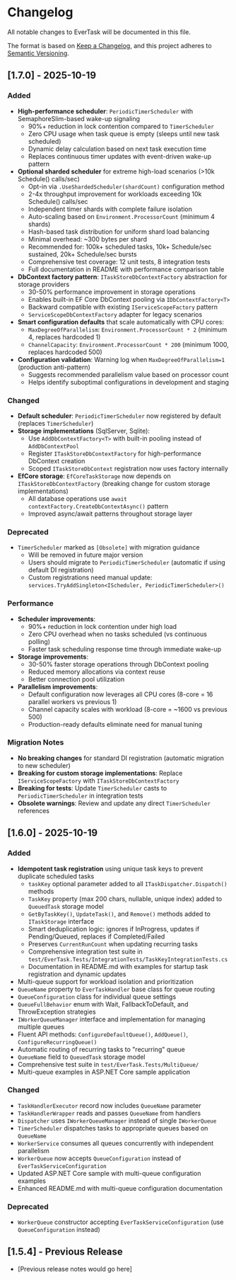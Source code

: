 # Changelog

All notable changes to EverTask will be documented in this file.

The format is based on [Keep a Changelog](https://keepachangelog.com/en/1.0.0/),
and this project adheres to [Semantic Versioning](https://semver.org/spec/v2.0.0.html).

## [1.7.0] - 2025-10-19

### Added
- **High-performance scheduler**: `PeriodicTimerScheduler` with SemaphoreSlim-based wake-up signaling
  - 90%+ reduction in lock contention compared to `TimerScheduler`
  - Zero CPU usage when task queue is empty (sleeps until new task scheduled)
  - Dynamic delay calculation based on next task execution time
  - Replaces continuous timer updates with event-driven wake-up pattern
- **Optional sharded scheduler** for extreme high-load scenarios (>10k Schedule() calls/sec)
  - Opt-in via `.UseShardedScheduler(shardCount)` configuration method
  - 2-4x throughput improvement for workloads exceeding 10k Schedule() calls/sec
  - Independent timer shards with complete failure isolation
  - Auto-scaling based on `Environment.ProcessorCount` (minimum 4 shards)
  - Hash-based task distribution for uniform shard load balancing
  - Minimal overhead: ~300 bytes per shard
  - Recommended for: 100k+ scheduled tasks, 10k+ Schedule/sec sustained, 20k+ Schedule/sec bursts
  - Comprehensive test coverage: 12 unit tests, 8 integration tests
  - Full documentation in README with performance comparison table
- **DbContext factory pattern**: `ITaskStoreDbContextFactory` abstraction for storage providers
  - 30-50% performance improvement in storage operations
  - Enables built-in EF Core DbContext pooling via `IDbContextFactory<T>`
  - Backward compatible with existing `IServiceScopeFactory` pattern
  - `ServiceScopeDbContextFactory` adapter for legacy scenarios
- **Smart configuration defaults** that scale automatically with CPU cores:
  - `MaxDegreeOfParallelism`: `Environment.ProcessorCount * 2` (minimum 4, replaces hardcoded 1)
  - `ChannelCapacity`: `Environment.ProcessorCount * 200` (minimum 1000, replaces hardcoded 500)
- **Configuration validation**: Warning log when `MaxDegreeOfParallelism=1` (production anti-pattern)
  - Suggests recommended parallelism value based on processor count
  - Helps identify suboptimal configurations in development and staging

### Changed
- **Default scheduler**: `PeriodicTimerScheduler` now registered by default (replaces `TimerScheduler`)
- **Storage implementations** (SqlServer, Sqlite):
  - Use `AddDbContextFactory<T>` with built-in pooling instead of `AddDbContextPool`
  - Register `ITaskStoreDbContextFactory` for high-performance DbContext creation
  - Scoped `ITaskStoreDbContext` registration now uses factory internally
- **EfCore storage**: `EfCoreTaskStorage` now depends on `ITaskStoreDbContextFactory` (breaking change for custom storage implementations)
  - All database operations use `await contextFactory.CreateDbContextAsync()` pattern
  - Improved async/await patterns throughout storage layer

### Deprecated
- `TimerScheduler` marked as `[Obsolete]` with migration guidance
  - Will be removed in future major version
  - Users should migrate to `PeriodicTimerScheduler` (automatic if using default DI registration)
  - Custom registrations need manual update: `services.TryAddSingleton<IScheduler, PeriodicTimerScheduler>()`

### Performance
- **Scheduler improvements**:
  - 90%+ reduction in lock contention under high load
  - Zero CPU overhead when no tasks scheduled (vs continuous polling)
  - Faster task scheduling response time through immediate wake-up
- **Storage improvements**:
  - 30-50% faster storage operations through DbContext pooling
  - Reduced memory allocations via context reuse
  - Better connection pool utilization
- **Parallelism improvements**:
  - Default configuration now leverages all CPU cores (8-core = 16 parallel workers vs previous 1)
  - Channel capacity scales with workload (8-core = ~1600 vs previous 500)
  - Production-ready defaults eliminate need for manual tuning

### Migration Notes
- **No breaking changes** for standard DI registration (automatic migration to new scheduler)
- **Breaking for custom storage implementations**: Replace `IServiceScopeFactory` with `ITaskStoreDbContextFactory`
- **Breaking for tests**: Update `TimerScheduler` casts to `PeriodicTimerScheduler` in integration tests
- **Obsolete warnings**: Review and update any direct `TimerScheduler` references

## [1.6.0] - 2025-10-19

### Added
- **Idempotent task registration** using unique task keys to prevent duplicate scheduled tasks
  - `taskKey` optional parameter added to all `ITaskDispatcher.Dispatch()` methods
  - `TaskKey` property (max 200 chars, nullable, unique index) added to `QueuedTask` storage model
  - `GetByTaskKey()`, `UpdateTask()`, and `Remove()` methods added to `ITaskStorage` interface
  - Smart deduplication logic: ignores if InProgress, updates if Pending/Queued, replaces if Completed/Failed
  - Preserves `CurrentRunCount` when updating recurring tasks
  - Comprehensive integration test suite in `test/EverTask.Tests/IntegrationTests/TaskKeyIntegrationTests.cs`
  - Documentation in README.md with examples for startup task registration and dynamic updates
- Multi-queue support for workload isolation and prioritization
- `QueueName` property to `EverTaskHandler` base class for queue routing
- `QueueConfiguration` class for individual queue settings
- `QueueFullBehavior` enum with Wait, FallbackToDefault, and ThrowException strategies
- `IWorkerQueueManager` interface and implementation for managing multiple queues
- Fluent API methods: `ConfigureDefaultQueue()`, `AddQueue()`, `ConfigureRecurringQueue()`
- Automatic routing of recurring tasks to "recurring" queue
- `QueueName` field to `QueuedTask` storage model
- Comprehensive test suite in `test/EverTask.Tests/MultiQueue/`
- Multi-queue examples in ASP.NET Core sample application

### Changed
- `TaskHandlerExecutor` record now includes `QueueName` parameter
- `TaskHandlerWrapper` reads and passes `QueueName` from handlers
- `Dispatcher` uses `IWorkerQueueManager` instead of single `IWorkerQueue`
- `TimerScheduler` dispatches tasks to appropriate queues based on `QueueName`
- `WorkerService` consumes all queues concurrently with independent parallelism
- `WorkerQueue` now accepts `QueueConfiguration` instead of `EverTaskServiceConfiguration`
- Updated ASP.NET Core sample with multi-queue configuration examples
- Enhanced README.md with multi-queue configuration documentation

### Deprecated
- `WorkerQueue` constructor accepting `EverTaskServiceConfiguration` (use `QueueConfiguration` instead)

## [1.5.4] - Previous Release
- [Previous release notes would go here]